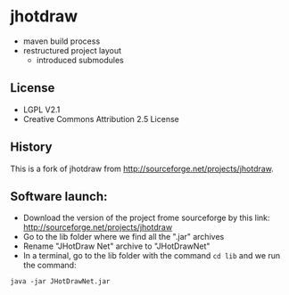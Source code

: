 # jhotdraw

* maven build process
* restructured project layout
  * introduced submodules

## License

* LGPL V2.1
* Creative Commons Attribution 2.5 License

## History 

This is a fork of jhotdraw from http://sourceforge.net/projects/jhotdraw.

## Software launch:

  - Download the version of the project frome sourceforge by this link: http://sourceforge.net/projects/jhotdraw
  - Go to the lib folder where we find all the ".jar" archives
  - Rename "JHotDraw Net" archive to "JHotDrawNet"
  - In a terminal, go to the lib folder with the command ``` cd lib ``` and we run the command:
    
  ```
  java -jar JHotDrawNet.jar
  ```
  
